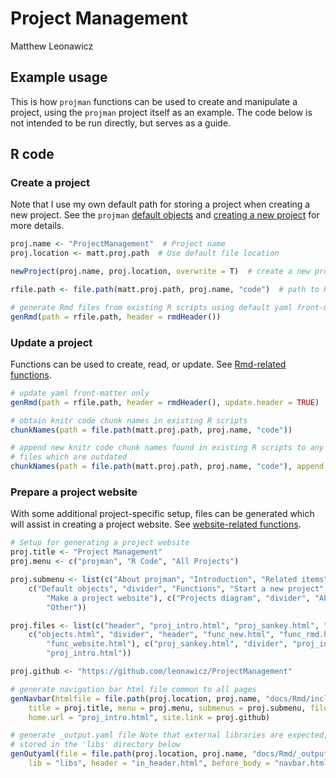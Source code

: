 # Project Management
Matthew Leonawicz  



## Example usage
This is how `projman` functions can be used to create and manipulate a project, using the `projman` project itself as an example.
The code below is not intended to be run directly, but serves as a guide.

## R code

### Create a project
Note that I use my own default path for storing a project when creating a new project.
See the `projman` [default objects](objects.html "default objects") and [creating a new project](func_new.html "new project") for more details.


```r
proj.name <- "ProjectManagement"  # Project name
proj.location <- matt.proj.path  # Use default file location

newProject(proj.name, proj.location, overwrite = T)  # create a new project

rfile.path <- file.path(matt.proj.path, proj.name, "code")  # path to R scripts

# generate Rmd files from existing R scripts using default yaml front-matter
genRmd(path = rfile.path, header = rmdHeader())
```

### Update a project
Functions can be used to create, read, or update. See [Rmd-related functions](func_rmd.html "Rmd-related functions").


```r
# update yaml front-matter only
genRmd(path = rfile.path, header = rmdHeader(), update.header = TRUE)

# obtain knitr code chunk names in existing R scripts
chunkNames(path = file.path(matt.proj.path, proj.name, "code"))

# append new knitr code chunk names found in existing R scripts to any Rmd
# files which are outdated
chunkNames(path = file.path(matt.proj.path, proj.name, "code"), append.new = TRUE)
```

### Prepare a project website
With some additional project-specific setup, files can be generated which will assist in creating a project website.
See [website-related functions](func_website.html "website-related functions").


```r
# Setup for generating a project website
proj.title <- "Project Management"
proj.menu <- c("projman", "R Code", "All Projects")

proj.submenu <- list(c("About projman", "Introduction", "Related items", "Example usage"), 
    c("Default objects", "divider", "Functions", "Start a new project", "Working with Rmd files", 
        "Make a project website"), c("Projects diagram", "divider", "About", 
        "Other"))

proj.files <- list(c("header", "proj_intro.html", "proj_sankey.html", "example.html"), 
    c("objects.html", "divider", "header", "func_new.html", "func_rmd.html", 
        "func_website.html"), c("proj_sankey.html", "divider", "proj_intro.html", 
        "proj_intro.html"))

proj.github <- "https://github.com/leonawicz/ProjectManagement"

# generate navigation bar html file common to all pages
genNavbar(htmlfile = file.path(proj.location, proj.name, "docs/Rmd/include/navbar.html"), 
    title = proj.title, menu = proj.menu, submenus = proj.submenu, files = proj.files, 
    home.url = "proj_intro.html", site.link = proj.github)

# generate _output.yaml file Note that external libraries are expected,
# stored in the 'libs' directory below
genOutyaml(file = file.path(proj.location, proj.name, "docs/Rmd/_output.yaml"), 
    lib = "libs", header = "in_header.html", before_body = "navbar.html")
```
